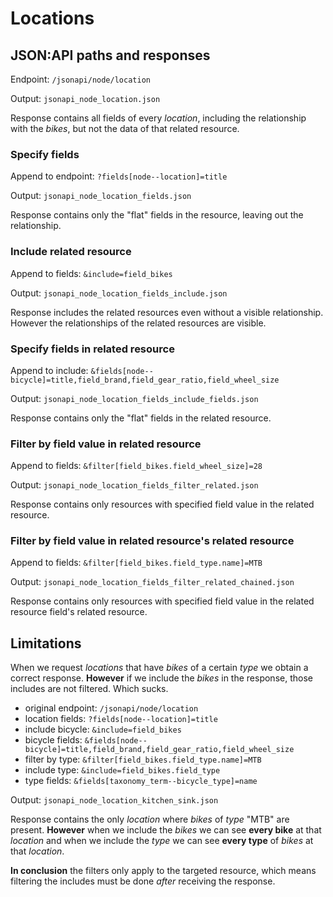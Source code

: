 # Locations

## JSON:API paths and responses

Endpoint: `/jsonapi/node/location`

Output: `jsonapi_node_location.json`

Response contains all fields of every *location*, including the relationship with the *bikes*, but not the data of that related resource.

### Specify fields

Append to endpoint: `?fields[node--location]=title`

Output: `jsonapi_node_location_fields.json`

Response contains only the "flat" fields in the resource, leaving out the relationship.

### Include related resource

Append to fields: `&include=field_bikes`

Output: `jsonapi_node_location_fields_include.json`

Response includes the related resources even without a visible relationship. However the relationships of the related resources are visible.

### Specify fields in related resource

Append to include: `&fields[node--bicycle]=title,field_brand,field_gear_ratio,field_wheel_size`

Output: `jsonapi_node_location_fields_include_fields.json`

Response contains only the "flat" fields in the related resource.

### Filter by field value in related resource

Append to fields: `&filter[field_bikes.field_wheel_size]=28`

Output: `jsonapi_node_location_fields_filter_related.json`

Response contains only resources with specified field value in the related resource.

### Filter by field value in related resource's related resource

Append to fields: `&filter[field_bikes.field_type.name]=MTB`

Output: `jsonapi_node_location_fields_filter_related_chained.json`

Response contains only resources with specified field value in the related resource field's related resource.

## Limitations

When we request _locations_ that have _bikes_ of a certain _type_ we obtain a correct response. **However** if we include the _bikes_ in the response, those includes are not filtered. Which sucks.

  - original endpoint:  `/jsonapi/node/location`
  - location fields:    `?fields[node--location]=title`
  - include bicycle:    `&include=field_bikes`
  - bicycle fields:     `&fields[node--bicycle]=title,field_brand,field_gear_ratio,field_wheel_size`
  - filter by type:     `&filter[field_bikes.field_type.name]=MTB`
  - include type:       `&include=field_bikes.field_type`
  - type fields:        `&fields[taxonomy_term--bicycle_type]=name`

Output: `jsonapi_node_location_kitchen_sink.json`

Response contains the only _location_ where _bikes_ of _type_ "MTB" are present. **However** when we include the _bikes_ we can see **every bike** at that _location_ and when we include the _type_ we can see **every type** of _bikes_ at that _location_.

**In conclusion** the filters only apply to the targeted resource, which means filtering the includes must be done _after_ receiving the response.
